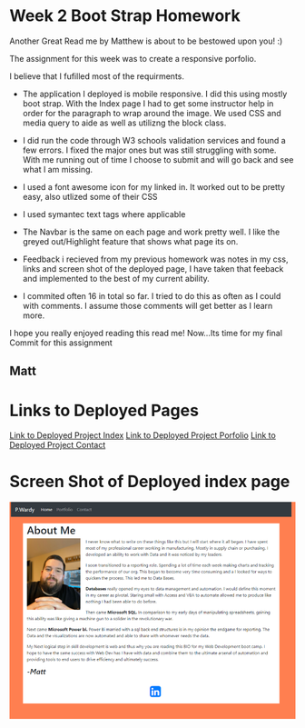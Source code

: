 # Week 2 Boot Strap Homework

Another Great Read me by Matthew is about to be bestowed upon you! :)

The assignment for this week was to create a responsive porfolio.

I believe that I fufilled most of the requirments.

* The application I deployed is mobile responsive. I did this using mostly boot strap. With the Index page I had to get some instructor help in order for the paragraph to wrap around the image.  We used CSS and media query to aide as well as utilizng the block class.

* I did run the code through W3 schools validation services and found a few errors.  I fixed the major ones but was still struggling with some. With me running out of time I choose to submit and will go back and see what I am missing.

* I used a font awesome icon for my linked in.  It worked out to be pretty easy, also utlized some of their CSS

* I used symantec text tags where applicable

* The Navbar is the same on each page and work pretty well. I like the greyed out/Highlight feature that shows what page its on.

* Feedback i recieved from my previous homework was notes in my css, links and screen shot of the deployed page, I have taken that feeback and implemented to the best of my current ability.

* I commited often 16 in total so far. I tried to do this as often as I could with comments. I assume those comments will get better as I learn more.

I hope you really enjoyed reading this read me! Now...Its time for my final Commit for this assignment

## Matt




# Links to Deployed Pages
[Link to Deployed Project Index](https://pewewardy.com/index.html)
[Link to Deployed Project Porfolio](https://pewewardy.com/portfolio.html)
[Link to Deployed Project Contact](https://pewewardy.com/contact.html)

# Screen Shot of Deployed index page

![alt text](https://raw.githubusercontent.com/mattyparty/mattyparty.github.io/main/assets/Week2AssingmenPic.png "Deployed Index Screen Shot")